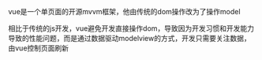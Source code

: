 vue是一个单页面的开源mvvm框架，他由传统的dom操作改为了操作model

相比于传统的js开发，vue避免开发直接操作dom，导致因为开发习惯和开发能力导致的性能问题，而是通过数据驱动modelview的方式，开发只需要关注数据，由vue控制页面刷新